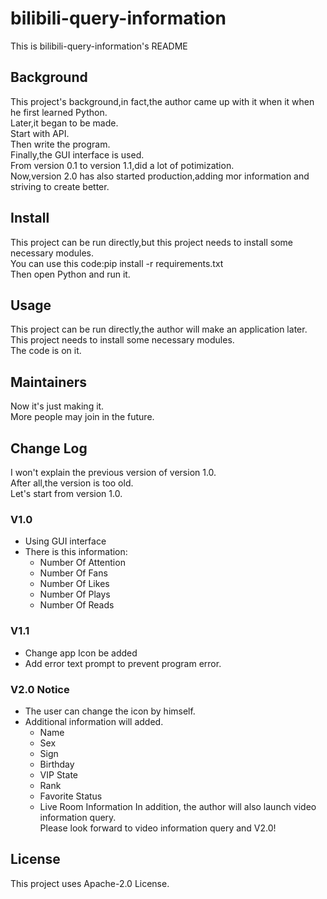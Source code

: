 # bilibili-query-information
This is bilibili-query-information's README
## Background
This project's background,in fact,the author came up with it when it when he first learned Python.  
Later,it began to be made.  
Start with API.  
Then write the program.  
Finally,the GUI interface is used.  
From version 0.1 to version 1.1,did a lot of potimization.  
Now,version 2.0 has also started production,adding mor information and striving to create better.
## Install
This project can be run directly,but this project needs to install some necessary modules.  
You can use this code:pip install -r requirements.txt  
Then open Python and run it.
## Usage
This project can be run directly,the author will make an application later.  
This project needs to install some necessary modules.  
The code is on it.
## Maintainers
Now it's just making it.  
More people may join in the future.
## Change Log
I won't explain the previous version of version 1.0.  
After all,the version is too old.  
Let's start from version 1.0.
### V1.0
* Using GUI interface
* There is this information:
    * Number Of Attention
    * Number Of Fans
    * Number Of Likes
    * Number Of Plays
    * Number Of Reads
### V1.1
* Change app Icon be added
* Add error text prompt to prevent program error.
### V2.0 Notice
* The user can change the icon by himself.
* Additional information will added.
    * Name
    * Sex
    * Sign
    * Birthday
    * VIP State
    * Rank
    * Favorite Status
    * Live Room Information
In addition, the author will also launch video information query.  
Please look forward to video information query and V2.0!
## License
This project uses Apache-2.0 License.
